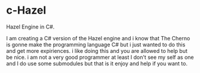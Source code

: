 # c-Hazel
Hazel Engine in C#.

I am creating a C# version of the Hazel engine and i know that The Cherno is gonne make the programming language C# but i just wanted to do this and get more expiriences.
i like doing this and you are allowed to help but be nice.
i am not a very good programmer at least I don't see my self as one and I do use some submodules but that is it enjoy and help if you want to.
